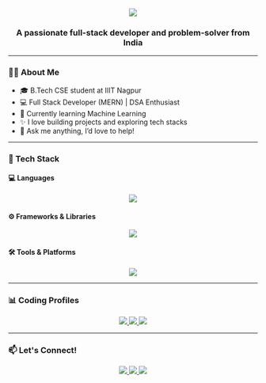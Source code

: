 <h1 align="center">
  <img src="https://readme-typing-svg.herokuapp.com/?font=Righteous&size=35&center=true&vCenter=true&width=500&height=70&duration=4000&lines=Hi+There!+👋;+I'm+Ankit Kumar!;" />
</h1>

<h3 align="center">A passionate full-stack developer and problem-solver from India</h3>

---

### 👨‍💻 About Me

- 🎓 B.Tech CSE student at IIIT Nagpur  
- 💻 Full Stack Developer (MERN) | DSA Enthusiast  
- 🌱 Currently learning Machine Learning  
- ✨ I love building projects and exploring tech stacks  
- 💬 Ask me anything, I’d love to help!  

---

### 🚀 Tech Stack

#### 💻 Languages  
<div align="center">
  <img src="https://skillicons.dev/icons?i=cpp,java,python,javascript,html,css,c" />
</div>

#### ⚙️ Frameworks & Libraries  
<div align="center">
  <img src="https://skillicons.dev/icons?i=react,nodejs,express,tailwind,nextjs" />
</div>

#### 🛠️ Tools & Platforms  
<div align="center">
  <img src="https://skillicons.dev/icons?i=vscode,git,github,mysql,linux" />
</div>

---

### 📊 Coding Profiles

<div align="center">
  <a href="https://leetcode.com/u/ankitkumar2911/">
    <img src="https://img.shields.io/badge/LeetCode-FFA116?style=for-the-badge&logo=leetcode&logoColor=black" />
  </a>
  <a href="https://www.codechef.com/users/agni_ankit">
    <img src="https://img.shields.io/badge/CodeChef-5B4638?style=for-the-badge&logo=codechef&logoColor=white" />
  </a>
  <a href="https://www.naukri.com/code360/profile/97f1c76b-8446-48f5-803c-50f90cc5ca55">
    <img src="https://img.shields.io/badge/CodeStudio-333333?style=for-the-badge&logo=hackerrank&logoColor=white" />
  </a>
</div>

---

### 📫 Let's Connect!

<div align="center">
  <a href="ankitkumarrishu2911@gmail.com">
    <img src="https://img.shields.io/badge/Gmail-333333?style=for-the-badge&logo=gmail&logoColor=red" />
  </a>
  <a href="https://www.linkedin.com/in/ankit-kumar-2846a1298/" target="_blank">
    <img src="https://img.shields.io/badge/LinkedIn-0077B5?style=for-the-badge&logo=linkedin&logoColor=white" />
  </a>
  <a href="https://github.com/Ankitkumarrishu">
    <img src="https://img.shields.io/badge/GitHub-333333?style=for-the-badge&logo=github&logoColor=white" />
  </a>
</div>
